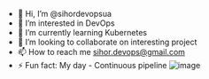 - 👋 Hi, I’m @sihordevopsua
- 👀 I’m interested in DevOps
- 🌱 I’m currently learning Kubernetes
- 💞️ I’m looking to collaborate on interesting project
- 📫 How to reach me sihor.devops@gmail.com
- ⚡ Fun fact: My day - Continuous pipeline
![image](https://github.com/user-attachments/assets/b41b2cdc-62bb-4957-88b0-b3671cabf292)

<!---
sihordevopsua/sihordevopsua is a ✨ special ✨ repository because its `README.md` (this file) appears on your GitHub profile.
You can click the Preview link to take a look at your changes.
--->
